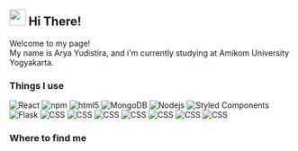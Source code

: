 ## <img src="https://github.com/TheDudeThatCode/TheDudeThatCode/blob/master/Assets/Hi.gif" width="29px"> Hi There!

<p>Welcome to my page!
</br>
My name is Arya Yudistira, and i'm currently studying at Amikom University Yogyakarta.
</p>

<h3>Things I use</h3>
<p>
  <img alt="React" src="https://img.shields.io/badge/React-20232A?style=for-the-badge&logo=react&logoColor=61DAFB" />
  <img alt="npm" src="https://img.shields.io/badge/npm-CB3837?style=for-the-badge&logo=npm&logoColor=white" />
  <img alt="html5" src="https://img.shields.io/badge/HTML5-E34F26?style=for-the-badge&logo=html5&logoColor=white" />
  <img alt="MongoDB" src="https://img.shields.io/badge/MongoDB-4EA94B?style=for-the-badge&logo=mongodb&logoColor=white" />
  <img alt="Nodejs" src="https://img.shields.io/badge/Node.js-339933?style=for-the-badge&logo=nodedotjs&logoColor=white" />
  <img alt="Styled Components" src="https://img.shields.io/badge/styled--components-DB7093?style=for-the-badge&logo=styled-components&logoColor=white" />
  <img alt="Flask" src="https://img.shields.io/badge/Flask-000000?style=for-the-badge&logo=flask&logoColor=white" />
  <img alt="CSS" src="https://img.shields.io/badge/CSS3-1572B6?style=for-the-badge&logo=css3&logoColor=white" />
  <img alt="CSS" src="https://img.shields.io/badge/PHP-777BB4?style=for-the-badge&logo=php&logoColor=white" />
  <img alt="CSS" src="https://img.shields.io/badge/Colab-F9AB00?style=for-the-badge&logo=googlecolab&color=525252" />
  <img alt="CSS" src="https://img.shields.io/badge/prettier-1A2C34?style=for-the-badge&logo=prettier&logoColor=F7BA3E" />
  <img alt="CSS" src="https://img.shields.io/badge/MySQL-005C84?style=for-the-badge&logo=mysql&logoColor=white" />
  <img alt="CSS" src="https://img.shields.io/badge/React_Router-CA4245?style=for-the-badge&logo=react-router&logoColor=white" />
  <img alt="CSS" src="https://img.shields.io/badge/Microsoft_Access-A4373A?style=for-the-badge&logo=microsoft-access&logoColor=white" />
</p>

<h3>Where to find me</h3>

<!--
**Arya-Yudistira/Arya-Yudistira** is a ✨ _special_ ✨ repository because its `README.md` (this file) appears on your GitHub profile.

Here are some ideas to get you started:

- 🔭 I’m currently working on ...
- 🌱 I’m currently learning ...
- 👯 I’m looking to collaborate on ...
- 🤔 I’m looking for help with ...
- 💬 Ask me about ...
- 📫 How to reach me: ...
- 😄 Pronouns: ...
- ⚡ Fun fact: ...
-->
